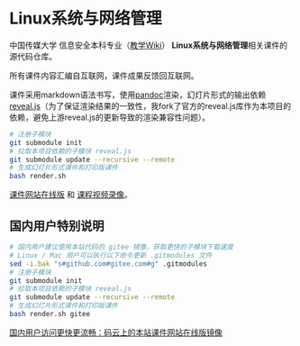 # Linux系统与网络管理

中国传媒大学 信息安全本科专业（[教学Wiki](https://c4pr1c3.github.io/cuc-wiki/linux.html)） **Linux系统与网络管理**相关课件的源代码仓库。

所有课件内容汇编自互联网，课件成果反馈回互联网。

课件采用markdown语法书写，使用[pandoc](http://pandoc.org/)渲染，幻灯片形式的输出依赖[reveal.js](https://github.com/hakimel/reveal.js.git)（为了保证渲染结果的一致性，我fork了官方的reveal.js库作为本项目的依赖，避免上游reveal.js的更新导致的渲染兼容性问题）。

```bash
# 注册子模块
git submodule init
# 拉取本项目依赖的子模块 reveal.js
git submodule update --recursive --remote
# 生成幻灯片形式课件和打印版课件
bash render.sh
```

[课件网站在线版](https://c4pr1c3.github.io/LinuxSysAdmin/) 和 [课程视频录像](https://space.bilibili.com/388851616/channel/detail?cid=103824)。

## 国内用户特别说明

```bash
# 国内用户建议使用本站代码的 gitee 镜像，获取更快的子模块下载速度
# Linux / Mac 用户可以执行以下命令更新 .gitmodules 文件
sed -i.bak "s#github.com#gitee.com#g" .gitmodules
# 注册子模块
git submodule init
# 拉取本项目依赖的子模块 reveal.js
git submodule update --recursive --remote
# 生成幻灯片形式课件和打印版课件
bash render.sh gitee
```

[国内用户访问更快更流畅：码云上的本站课件网站在线版镜像](https://c4pr1c3.gitee.io/linuxsysadmin/) 

